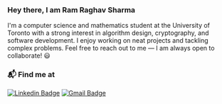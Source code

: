 ### Hey there, I am Ram Raghav Sharma

I'm a computer science and mathematics student at the University of Toronto with a strong interest in algorithm design, cryptography, and software development. I enjoy working on neat projects and tackling complex problems. Feel free to reach out to me — I am always open to collaborate! :smiley:

### 📬 Find me at
[![Linkedin Badge](https://img.shields.io/badge/-LinkedIn-blue?style=flat-square&logo=Linkedin&logoColor=white&link=https://www.linkedin.com/in/ram-raghav-sharma/)](https://www.linkedin.com/in/ram-raghav-sharma)
[![Gmail Badge](https://img.shields.io/badge/-Gmail-d14836?style=flat-square&logo=Gmail&logoColor=white&link=mailto:rraagghhaavv21@gmail.com)](mailto:rraagghhaavv21@gmail.com)


